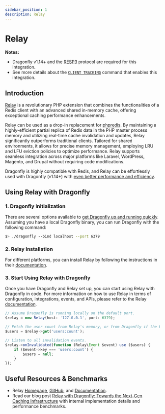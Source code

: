 ```yaml
---
sidebar_position: 1
description: Relay
---
```


# Relay

**Notes:**

- Dragonfly v1.14+ and the [RESP3](https://github.com/redis/redis-specifications/blob/master/protocol/RESP3.md) protocol are required for this integration.
- See more details about the [`CLIENT TRACKING`](../command-reference/server-management/client-tracking.md) command that enables this integration.

## Introduction

[Relay](https://relay.so/) is a revolutionary PHP extension that combines the functionalities of a Redis client
with an advanced shared in-memory cache, offering exceptional caching performance enhancements.

Relay can be used as a drop-in replacement for [phpredis](https://github.com/phpredis/phpredis).
By maintaining a highly-efficient partial replica of Redis data in the PHP master process memory and utilizing real-time cache invalidation and updates, Relay significantly outperforms traditional clients.
Tailored for shared environments, it allows for precise memory management, employing LRU and LFU eviction policies to optimize performance.
Relay supports seamless integration across major platforms like Laravel, WordPress, Magento, and Drupal without requiring code modifications.

Dragonfly is highly compatible with Redis, and Relay can be effortlessly used with Dragonfly (v1.14+) with
[even better performance and efficiency](https://www.dragonflydb.io/blog/relay-with-dragonfly-towards-the-next-gen-caching-infrastructure).

## Using Relay with Dragonfly

### 1. Dragonfly Initialization

There are several options available to [get Dragonfly up and running quickly](../getting-started/getting-started.md).
Assuming you have a local Dragonfly binary, you can run Dragonfly with the following command:

```bash
$> ./dragonfly --bind localhost --port 6379
```

### 2. Relay Installation

For different platforms, you can install Relay by following the instructions in their [documentation](https://relay.so/docs/installation).

### 3. Start Using Relay with Dragonfly

Once you have Dragonfly and Relay set up, you can start using Relay with Dragonfly in code.
For more information on how to use Relay in terms of configuration, integrations, events, and APIs, please refer to the Relay [documentation](https://relay.so/docs).

<!-- PHP is not supported for syntax highlighting yet, and the JavaScript highlighting looks fine for this example. -->
```javascript
// Assume Dragonfly is running locally on the default port.
$relay = new Relay(host: '127.0.0.1', port: 6379);

// Fetch the user count from Relay's memory, or from Dragonfly if the key has not been cached, yet.
$users = $relay->get('users:count');

// Listen to all invalidation events.
$relay->onInvalidated(function (Relay\Event $event) use ($users) {
    if ($event->key === 'users:count') {
        $users = null;
    }
});
```

## Useful Resources & Benchmarks

- Relay [Homepage](https://relay.so/), [GitHub](https://github.com/cachewerk/relay), and [Documentation](https://relay.so/docs).
- Read our blog post [Relay with Dragonfly: Towards the Next-Gen Caching Infrastructure](https://www.dragonflydb.io/blog/relay-with-dragonfly-towards-the-next-gen-caching-infrastructure)
  with internal implementation details and performance benchmarks.
